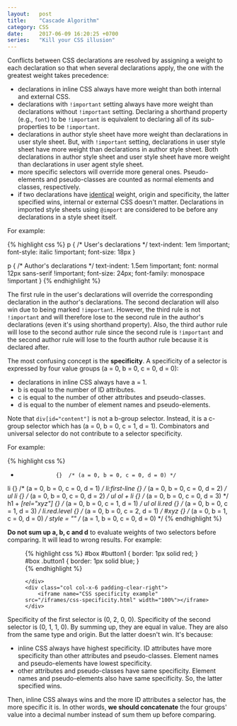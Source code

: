 ```yaml
---
layout:   post
title:    "Cascade Algorithm"
category: CSS
date:     2017-06-09 16:20:25 +0700
series:   "Kill your CSS illusion"
---
```


Conflicts between CSS declarations are resolved by assigning a weight to each declaration so that when several declarations apply, the one with the greatest weight takes precedence:

- declarations in inline CSS always have more weight than both internal and external CSS.
- declarations with `!important` setting always have more weight than declarations without `!important` setting. Declaring a shorthand property (e.g., `font`) to be `!important` is equivalent to declaring all of its sub-properties to be `!important`.
- declarations in author style sheet have more weight than declarations in user style sheet. But, with `!important` setting, declarations in user style sheet have more weight than declarations in author style sheet. Both declarations in author style sheet and user style sheet have more weight than declarations in user agent style sheet.
- more specific selectors will override more general ones. Pseudo-elements and pseudo-classes are counted as normal elements and classes, respectively.
- if two declarations have <u>identical</u> weight, origin and specificity, the latter specified wins, internal or external CSS doesn't matter. Declarations in imported style sheets using `@import` are considered to be before any declarations in a style sheet itself.

For example:

{% highlight css %}
p { /* User's declarations */
    text-indent: 1em !important;
    font-style: italic !important;
    font-size: 18px
}

p { /* Author's declarations */
    text-indent: 1.5em !important;
    font: normal 12px sans-serif !important;
    font-size: 24px;
    font-family: monospace !important
}
{% endhighlight %}

The first rule in the user's declarations will override the corresponding declaration in the author's declarations. The second declaration will also win due to being marked `!important`. However, the third rule is not `!important` and will therefore lose to the second rule in the author's declarations (even it's using shorthand property). Also, the third author rule will lose to the second author rule since the second rule is `!important` and the second author rule will lose to the fourth author rule because it is declared after.

The most confusing concept is the **specificity**. A specificity of a selector is expressed by four value groups (a = 0, b = 0, c = 0, d = 0):

- declarations in inline CSS always have a = 1.
- b is equal to the number of ID attributes.
- c is equal to the number of other attributes and pseudo-classes.
- d is equal to the number of element names and pseudo-elements.

Note that `div[id="content"]` is not a b-group selector. Instead, it is a c-group selector which has (a = 0, b = 0, c = 1, d = 1). Combinators and universal selector do not contribute to a selector specificity.

For example:

{% highlight css %}
*                 {}  /* (a = 0, b = 0, c = 0, d = 0) */
li                {}  /* (a = 0, b = 0, c = 0, d = 1) */
li:first-line     {}  /* (a = 0, b = 0, c = 0, d = 2) */
ul li             {}  /* (a = 0, b = 0, c = 0, d = 2) */
ul ol + li        {}  /* (a = 0, b = 0, c = 0, d = 3) */
h1 + *[rel="xyz"] {}  /* (a = 0, b = 0, c = 1, d = 1) */
ul ol li.red      {}  /* (a = 0, b = 0, c = 1, d = 3) */
li.red.level      {}  /* (a = 0, b = 0, c = 2, d = 1) */
#xyz              {}  /* (a = 0, b = 1, c = 0, d = 0) */
style = ""            /* (a = 1, b = 0, c = 0, d = 0) */
{% endhighlight %}

**Do not sum up a, b, c and d** to evaluate weights of two selectors before comparing. It will lead to wrong results. For example:

<figure class="flex wrap justify-between">
    <div class="col col-x-6 padding-clear-left">

{% highlight css %}
#box #button1 {
    border: 1px solid red;
}   
#box .button1 {
    border: 1px solid blue;
}     
{% endhighlight %}

    </div>
    <div class="col col-x-6 padding-clear-right">
        <iframe name="CSS specificity example" src="/iframes/css-specificity.html" width="100%"></iframe>
    </div>
</figure>

Specificity of the first selector is (0, 2, 0, 0). Specificity of the second selector is (0, 1, 1, 0). By summing up, they are equal in value. They are also from the same type and origin. But the latter doesn't win. It's because:

- inline CSS always have highest specificity. ID attributes have more specificity than other attributes and pseudo-classes. Element names and pseudo-elements have lowest specificity.
- other attributes and pseudo-classes have same specificity. Element names and pseudo-elements also have same specificity. So, the latter specified wins.

 Then, inline CSS always wins and the more ID attributes a selector has, the more specific it is. In other words, **we should concatenate** the four groups' value into a decimal number instead of sum them up before comparing.
